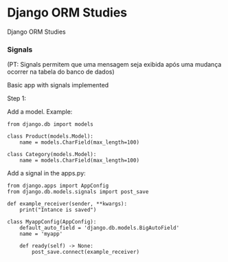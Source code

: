 # Django ORM Studies
Django ORM Studies

### Signals

(PT: Signals permitem que uma mensagem seja exibida após uma mudança ocorrer na tabela do banco de dados)

Basic app with signals implemented

Step 1:

Add a model. Example:
```
from django.db import models

class Product(models.Model):
    name = models.CharField(max_length=100)

class Category(models.Model):
    name = models.CharField(max_length=100)
```

Add a signal in the apps.py:

```
from django.apps import AppConfig
from django.db.models.signals import post_save

def example_receiver(sender, **kwargs):
    print("Intance is saved")

class MyappConfig(AppConfig):
    default_auto_field = 'django.db.models.BigAutoField'
    name = 'myapp'

    def ready(self) -> None:
        post_save.connect(example_receiver)

```
